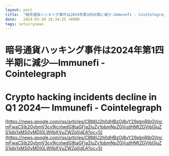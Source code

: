 ```yaml
---
layout: post
title:  "暗号通貨ハッキング事件は2024年第1四半期に減少—Immunefi - Cointelegraph"
date:   2024-03-30 18:34:25 +0900
tags: setuirynews 
---
```


# 暗号通貨ハッキング事件は2024年第1四半期に減少—Immunefi - Cointelegraph



# Crypto hacking incidents decline in Q1 2024— Immunefi - Cointelegraph

[https://news.google.com/rss/articles/CBMiU2h0dHBzOi8vY29pbnRlbGVncmFwaC5jb20vbmV3cy9jcnlwdG8taGFja2luZy1pbmNpZGVudHMtZGVjbGluZS1pbi1xMS0yMDI0LWltbXVuZWZp0gEA?oc=5](https://news.google.com/rss/articles/CBMiU2h0dHBzOi8vY29pbnRlbGVncmFwaC5jb20vbmV3cy9jcnlwdG8taGFja2luZy1pbmNpZGVudHMtZGVjbGluZS1pbi1xMS0yMDI0LWltbXVuZWZp0gEA?oc=5)

